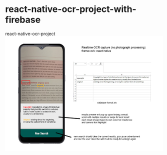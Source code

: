 # react-native-ocr-project-with-firebase
react-native-ocr-project
![screenshot from the app](App.jpg)

